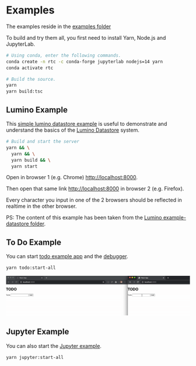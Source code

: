 # Examples

The examples reside in the [examples folder](https://github.com/jupyterlab/rtc/tree/main/examples)

To build and try them all, you first need to install Yarn, Node.js and JupyterLab.

```bash
# Using conda, enter the following commands.
conda create -n rtc -c conda-forge jupyterlab nodejs=14 yarn
conda activate rtc
```

```bash
# Build the source.
yarn
yarn build:tsc
```

## Lumino Example

This [simple lumino datastore example](https://github.com/jupyterlab/rtc/tree/main/examples/lumino-datastore) is useful to demonstrate and understand the basics of the [Lumino Datastore](https://github.com/jupyterlab/lumino/tree/master/packages/datastore) system.

```bash
# Build and start the server
yarn && \
  yarn && \
  yarn build && \
  yarn start
```

Open in browser 1 (e.g. Chrome) <http://localhost:8000>.

Then open that same link <http://localhost:8000> in browser 2 (e.g. Firefox).

Every character you input in one of the 2 browsers should be reflected in realtime in the other browser.

PS: The content of this example has been taken from the [Lumino example-datastore folder](https://github.com/jupyterlab/lumino/tree/master/examples/example-datastore).

## To Do Example

You can start [todo example app](https://github.com/jupyterlab/rtc/tree/main/examples/rtc-todo-example) and the [debugger](https://github.com/jupyterlab/rtc/tree/main/tools/rtc-debugger).

```bash
yarn todo:start-all
```

![RTC ToDo Example](images/todo.gif "RTC ToDo Example")

## Jupyter Example

You can also start the [Jupyter example](https://github.com/jupyterlab/rtc/tree/main/examples/rtc-jupyter-example).

```bash
yarn jupyter:start-all
```

